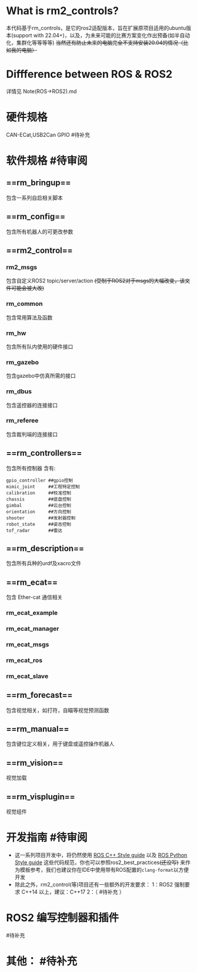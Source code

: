 # What is rm2_controls?
本代码基于rm_controls，是它的ros2适配版本，旨在扩展原项目适用的ubuntu版本(support with 22.04+)，以及，为未来可能的比赛方案变化作出预备(如半自动化，集群化等等等等)
~~当然还有防止未来的电脑完全不支持安装20.04的情况（比如我的电脑）~~
# Diffference between ROS & ROS2
详情见 Note(ROS->ROS2).md
# 硬件规格
CAN-ECat,USB2Can
GPIO
#待补充 
# 软件规格 #待审阅
## ==rm_bringup==
包含一系列自启相关脚本
## ==rm_config==
包含所有机器人的可更改参数
## ==rm2_control==
### rm2_msgs
包含自定义ROS2 topic/server/action
~~(受制于ROS2对于msgs的大幅改变，该文件可能会被大改)~~
### rm_common
包含常用算法及函数
### rm_hw
包含所有队内使用的硬件接口
### rm_gazebo
包含gazebo中仿真所需的接口
### rm_dbus
包含遥控器的连接接口
### rm_referee
包含裁判端的连接接口

## ==rm_controllers==
包含所有控制器
含有:
```
gpio_controller ##gpio控制
mimic_joint     ##工程特定控制
calibration     ##校准控制
chassis         ##底盘控制
gimbal          ##云台控制
orientation     ##方向控制
shooter         ##发射器控制
robot_state     ##姿态控制
tof_radar       ##雷达
```
## ==rm_description==
包含所有兵种的urdf及xacro文件
## ==rm_ecat==
包含 Ether-cat 通信相关
### rm_ecat_example
### rm_ecat_manager
### rm_ecat_msgs
### rm_ecat_ros
### rm_ecat_slave
## ==rm_forecast==
包含视觉相关，如打符，自瞄等视觉预测函数
## ==rm_manual==
包含键位定义相关，用于键盘或遥控操作机器人
## ==rm_vision==
视觉加载
## ==rm_visplugin==
视觉组件
# 开发指南 #待审阅 
* 这一系列项目开发中，将仍然使用 [ROS C++ Style guide](https://wiki.ros.org/CppStyleGuide) 以及 [ROS Python Style guide](https://wiki.ros.org/CppStyleGuide) 这些代码规范，你也可以参照ros2_best_practices~~(还没写)~~ 来作为模板参考，我们也建议你在IDE中使用带有ROS配置的```clang-format```以方便开发
* 除此之外，rm2_control(等)项目还有一些额外的开发要求：
  1：ROS2 强制要求 C++14 以上，建议：C++17
  2：（ #待补充 ）
# ROS2 编写控制器和插件
#待补充
# 其他： #待补充 

